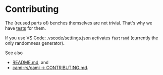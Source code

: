 # Contributing

The (reused parts of) benches themselves are not trivial. That's why we have [tests](tests) for them.

If you use VS Code: [.vscode/settings.json](.vscode/settings.json) activates `fastrand` (currently
the only randomness generator).

See also
- [README.md](README.md), and
- [cami-rs/cami -> CONTRIBUTING.md](https://github.com/cami-rs/cami/blob/main/CONTRIBUTING.md).
